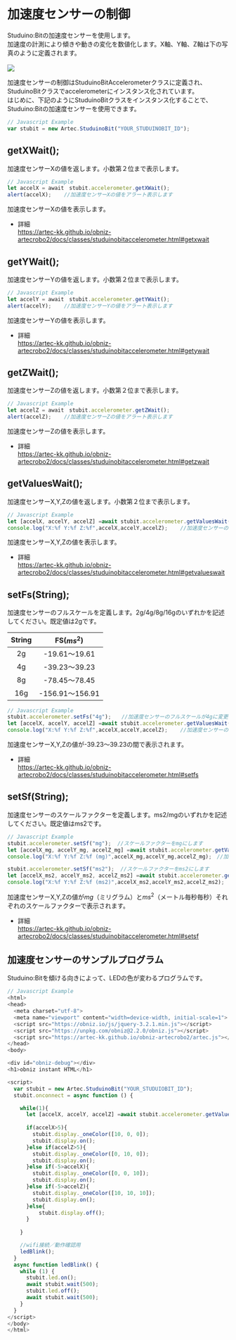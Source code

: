 # 加速度センサーの制御
Studuino:Bitの加速度センサーを使用します。</br>
加速度の計測により傾きや動きの変化を数値化します。X軸、Y軸、Z軸は下の写真のように定義されます。</br></br>
![](https://i.imgur.com/cNlPIDt.jpg)



加速度センサーの制御はStuduinoBitAccelerometerクラスに定義され、StuduinoBitクラスでaccelerometerにインスタンス化されています。</br>
はじめに、下記のようにStuduinoBitクラスをインスタンス化することで、Studuino:Bitの加速度センサーを使用できます。
```Javascript
// Javascript Example
var stubit = new Artec.StuduinoBit("YOUR_STUDUINOBIT_ID");
```

## getXWait();

加速度センサーXの値を返します。小数第２位まで表示します。

```Javascript
// Javascript Example
let accelX = await　stubit.accelerometer.getXWait();
alert(accelX);    //加速度センサーXの値をアラート表示します
```
加速度センサーXの値を表示します。
* 詳細<br/>
https://artec-kk.github.io/obniz-artecrobo2/docs/classes/studuinobitaccelerometer.html#getxwait

## getYWait();
加速度センサーYの値を返します。小数第２位まで表示します。

```Javascript
// Javascript Example
let accelY = await　stubit.accelerometer.getYWait();
alert(accelY);    //加速度センサーYの値をアラート表示します
```
加速度センサーYの値を表示します。
* 詳細<br/>
https://artec-kk.github.io/obniz-artecrobo2/docs/classes/studuinobitaccelerometer.html#getywait

## getZWait();
加速度センサーZの値を返します。小数第２位まで表示します。
```Javascript
// Javascript Example
let accelZ = await　stubit.accelerometer.getZWait();
alert(accelZ);    //加速度センサーZの値をアラート表示します
```
加速度センサーZの値を表示します。
* 詳細<br/>
https://artec-kk.github.io/obniz-artecrobo2/docs/classes/studuinobitaccelerometer.html#getzwait


## getValuesWait();

加速度センサーX,Y,Zの値を返します。小数第２位まで表示します。

```Javascript
// Javascript Example
let [accelX, accelY, accelZ] =await stubit.accelerometer.getValuesWait();
console.log("X:%f Y:%f Z:%f",accelX,accelY,accelZ);    //加速度センサーの値をContentに表示します
```
加速度センサーX,Y,Zの値を表示します。
* 詳細<br/>
https://artec-kk.github.io/obniz-artecrobo2/docs/classes/studuinobitaccelerometer.html#getvalueswait

## setFs(String);
加速度センサーのフルスケールを定義します。2g/4g/8g/16gのいずれかを記述してください。既定値は2gです。<br/>


| String |      FS($ms^2$)     |
|:------:|:-------------:|
|   2g   | -19.61～19.61 |
|   4g   | -39.23～39.23 |
|   8g   | -78.45～78.45 |
|   16g   | -156.91～156.91 |
```Javascript
// Javascript Example
stubit.accelerometer.setFs("4g");　　//加速度センサーのフルスケールが4gに変更されます
let [accelX, accelY, accelZ] =await stubit.accelerometer.getValuesWait();　//加速度センサーX,Y,Zの値を取得します
console.log("X:%f Y:%f Z:%f",accelX,accelY,accelZ);    //加速度センサーの値をContentに表示します
```
加速度センサーX,Y,Zの値が-39.23～39.23の間で表示されます。
* 詳細<br/>
https://artec-kk.github.io/obniz-artecrobo2/docs/classes/studuinobitaccelerometer.html#setfs


## setSf(String);
加速度センサーのスケールファクターを定義します。ms2/mgのいずれかを記述してください。既定値はms2です。<br/>
```Javascript
// Javascript Example
stubit.accelerometer.setSf("mg");  //スケールファクターをmgにします
let [accelX_mg, accelY_mg, accelZ_mg] =await stubit.accelerometer.getValuesWait();  //加速度センサーX,Y,Zの値を取得します
console.log("X:%f Y:%f Z:%f (mg)",accelX_mg,accelY_mg,accelZ_mg);　//加速度センサーの値をContentに表示します

stubit.accelerometer.setSf("ms2");  //スケールファクターをms2にします
let [accelX_ms2, accelY_ms2, accelZ_ms2] =await stubit.accelerometer.getValuesWait();  //加速度センサーX,Y,Zの値を取得します
console.log("X:%f Y:%f Z:%f (ms2)",accelX_ms2,accelY_ms2,accelZ_ms2);　//加速度センサーの値をContentに表示します
```
加速度センサーX,Y,Zの値が$mg$（ミリグラム）と$ms^2$（メートル毎秒毎秒）それぞれのスケールファクターで表示されます。
* 詳細<br/>
https://artec-kk.github.io/obniz-artecrobo2/docs/classes/studuinobitaccelerometer.html#setsf

## 加速度センサーのサンプルプログラム
Studuino:Bitを傾ける向きによって、LEDの色が変わるプログラムです。
```Javascript
// Javascript Example
<html>
<head>
  <meta charset="utf-8">
  <meta name="viewport" content="width=device-width, initial-scale=1">
  <script src="https://obniz.io/js/jquery-3.2.1.min.js"></script>
  <script src="https://unpkg.com/obniz@2.2.0/obniz.js"></script>
  <script src="https://artec-kk.github.io/obniz-artecrobo2/artec.js"></script>
</head>
<body>

<div id="obniz-debug"></div>
<h1>obniz instant HTML</h1>

<script>
  var stubit = new Artec.StuduinoBit("YOUR_STUDUIOBIT_ID");
  stubit.onconnect = async function () {

    while(1){
      let [accelX, accelY, accelZ] =await stubit.accelerometer.getValuesWait();  //加速度センサーX,Y,Zの値を取得します
      
      if(accelX>5){
        stubit.display._oneColor([10, 0, 0]);  
        stubit.display.on();
      }else if(accelZ>5){
        stubit.display._oneColor([0, 10, 0]);  
        stubit.display.on();
      }else if(-5>accelX){
        stubit.display._oneColor([0, 0, 10]);  
        stubit.display.on();
      }else if(-5>accelZ){
        stubit.display._oneColor([10, 10, 10]);  
        stubit.display.on();
      }else{
          stubit.display.off();
      }
      
    }

    //wifi接続／動作確認用
    ledBlink();
  }
  async function ledBlink() {
    while (1) {
      stubit.led.on();
      await stubit.wait(500);
      stubit.led.off();
      await stubit.wait(500);
    }
  }
</script>
</body>
</html>
```